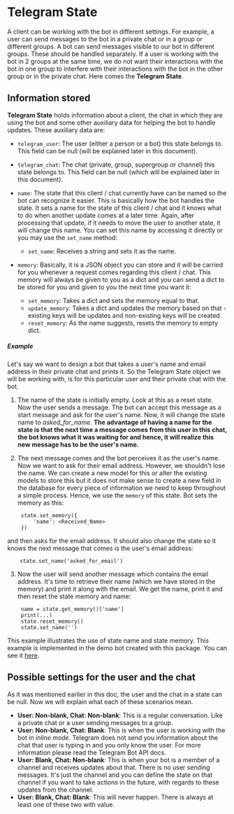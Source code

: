 # Telegram State
A client can be working with the bot in different settings. For example, a user can send messages to the bot in a private chat or in a group
 or different groups. A bot can send messages visible to our bot in different groups. These should be handled separately. If a user is working
 with the bot in 2 groups at the same time, we do not want their interactions with the bot in one group to interfere with their interactions
 with the bot in the other group or in the private chat. Here comes the **Telegram State**.

## Information stored
**Telegram State** holds information about a client, the chat in which they are using the bot and some other auxiliary data
for helping the bot to handle updates. These auxiliary data are:

* `telegram_user`: The user (either a person or a bot) this state belongs to. This field can be null (will be explained later in this document).
* `telegram_chat`: The chat (private, group, supergroup or channel) this state belongs to. This field can be null (which will be explained later in this document).
* `name`: The state that this client / chat currently have can be named so the bot can recognize it easier. This is basically how the bot
handles the state. It sets a name for the state of this client / chat and it knows what to do when another update comes at a later time. Again,
after processing that update, if it needs to move the user to another state, it will change this name. You can set this name by accessing it directly
or you may use the `set_name` method:
    * `set_name`: Receives a string and sets it as the name.

* `memory`: Basically, it is a JSON object you can store and it will be carried for you whenever a request comes regarding this client / chat.
This memory will always be given to you as a dict and you can send a dict to be stored for you and given to you the next time you want it:
    * `set_memory`: Takes a dict and sets the memory equal to that.
    * `update_memory`: Takes a dict and updates the memory based on that - existing keys will be updates and non-existing keys will be created.
    * `reset_memory`: As the name suggests, resets the memory to empty dict.
    
    
##### Example
Let's say we want to design a bot that takes a user's name and email address in their private chat and prints it. So the Telegram State object
we will be working with, is for this particular user and their private chat with the bot.

1. The name of the state is initially empty. Look at this as a reset state. Now the user sends a message. The bot can accept this
message as a start message and ask for the user's name. Now, it will change the state name to <i>asked_for_name</i>. **The advantage of
having a name for the state is that the next time a message comes from this user in this chat, the bot knows what it was waiting for and hence,
it will realize this new message has to be the user's name.**

2. The next message comes and the bot perceives it as the user's name. Now we want to ask for their email address. However, we shouldn't lose the name.
We can create a new model for this or alter the existing models to store this but it does not make sense to create a new field in the database for
every piece of information we need to keep throughout a simple process. Hence, we use the `memory` of this state. Bot sets the memory as this:

        state.set_memory({
            'name': <Received_Name>
        })
and then asks for the email address. It should also change the state so it knows the next message that comes is the user's email address:

        state.set_name('asked_for_email')

3. Now the user will send another message which contains the email address. It's time to retrieve their name (which we have stored in the memory)
and print it along with the email. We get the name, print it and then reset the state memory and name:

        name = state.get_memory()['name']
        print(...)
        state.reset_memory()
        state.set_name('')
        
This example illustrates the use of state name and state memory. This example is implemented in the demo bot created with this package. You can see it [here](https://github.com/ARKhoshghalb/django-tgbot_demo).


## Possible settings for the user and the chat
As it was mentioned earlier in this doc, the user and the chat in a state can be null. Now we will explain what each of these scenarios mean.

* <b>User: Non-blank, Chat: Non-blank</b>: This is a regular conversation. Like a private chat or a user sending messages to a group.
* <b>User: Non-blank, Chat: Blank</b>: This is when the user is working with the bot in <i>inline mode</i>. Telegram does not send you
information about the chat that user is typing in and you only know the user. For more information please read the Telegram Bot API docs.
* <b>User: Blank, Chat: Non-blank</b>: This is when your bot is a member of a channel and receives updates about that. There is no user sending messages.
It's just the channel and you can define the state on that channel if you want to take actions in the future, with regards to these updates from the channel.
* <b>User: Blank, Chat: Blank</b>: This will never happen. There is always at least one of these two with value.   

    
    
